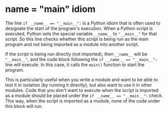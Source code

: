 

# __name__ = "__main__" idiom
The line `if __name__ == "__main__":` is a Python idiom that is often used to designate the start of the program's execution. When a Python script is executed, Python sets the special variable `__name__` to `"__main__"` for that script. So this line checks whether this script is being run as the main program and not being imported as a module into another script.

If the script is being run directly (not imported), then `__name__` will be `"__main__"`, and the code block following the `if __name__ == "__main__":` line will execute. In this case, it calls the `main()` function to start the program.

This is particularly useful when you write a module and want to be able to test it in isolation (by running it directly), but also want to use it in other modules. Code that you don't want to execute when the script is imported as a module should be placed under the `if __name__ == "__main__":` check. This way, when the script is imported as a module, none of the code under this block will run.